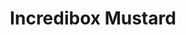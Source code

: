 ---
slug: incredibox-mustard-995
title: Incredibox Mustard
description: "Incredibox Mustard is an exciting online game. Play for free directly in your browser!"
icon: /images/popular_mods/Incredibox Mustard.png
url: https://kdata1.com/2024/10/colorbox-mustard/
previewImage: /images/popular_mods/Incredibox Mustard.png
type: popular mods

# SEO配置
seo:
  title: "Incredibox Mustard - Play Free Online Game | Fun Browser Games"
  description: "Incredibox Mustard - Play this fun online game for free in your browser. No download required!"
  ogImage: "/images/popular_mods/Incredibox Mustard.png"
  keywords: "incredibox-mustard-995, online game, browser game, free game, popular mods game, play online"

videoUrls:
  - https://www.youtube.com/embed/example1
  - https://www.youtube.com/embed/example2

whyPlay:
  title: "Why Play Incredibox Mustard?"
  items:
    - "Immersive Gameplay: Incredibox Mustard offers an engaging and immersive gaming experience that will keep you entertained for hours"
    - "Challenging Levels: Test your skills with increasingly difficult challenges and obstacles"
    - "Beautiful Graphics: Enjoy stunning visuals and smooth animations that bring the game world to life"
    - "Regular Updates: New content and features are added regularly to keep the game fresh and exciting"
    - "Free to Play: Experience all the fun without spending a penny"
    - "Community Features: Connect with other players, share strategies, and compete for high scores"
    - "Cross-Platform: Play on any device with a web browser, no downloads required"

features:
  title: "Key Features of Incredibox Mustard"
  image: "/images/popular_mods/Incredibox Mustard.png"
  items:
    - "Intuitive Controls: Easy to learn controls make Incredibox Mustard accessible for players of all skill levels"
    - "Multiple Game Modes: Enjoy various gameplay options that provide different challenges and experiences"
    - "Character Customization: Personalize your gaming experience with unique characters and items"
    - "Achievement System: Complete special tasks to earn rewards and recognition"
    - "Leaderboards: Compete with players worldwide and see who can achieve the highest scores"

characteristics:
  title: "Game Characteristics"
  image: "/images/popular_mods/Incredibox Mustard.png"
  items:
    - "Genre: Popular mods game with elements of strategy and skill"
    - "Difficulty: Suitable for both casual gamers and those seeking a challenge"
    - "Play Time: Quick sessions or extended gameplay, depending on your preference"
    - "Art Style: Vibrant and engaging visuals that enhance the gaming experience"
    - "Sound Design: Immersive audio that complements the gameplay perfectly"

info: "Incredibox Mustard is an exciting online game that offers players a unique and engaging gaming experience. With its intuitive controls, stunning visuals, and challenging gameplay, Incredibox Mustard provides hours of entertainment for players of all ages and skill levels. Whether you're looking for a quick gaming session during a break or an extended play session, Incredibox Mustard delivers an immersive experience that will keep you coming back for more. The game features multiple levels of increasing difficulty, ensuring that players are constantly challenged as they progress. With regular updates adding new content and features, Incredibox Mustard remains fresh and exciting, providing endless entertainment options for its growing community of players."

howToPlayIntro: "Welcome to Incredibox Mustard! This guide will walk you through the basics and help you master the game. Whether you're a beginner or looking to improve your skills, these tips and instructions will enhance your gaming experience."

howToPlaySteps:
  - title: "Getting Started"
    description: "Begin your Incredibox Mustard adventure by familiarizing yourself with the controls. Use your keyboard or mouse to navigate through the game interface. The tutorial will guide you through the basic mechanics and help you understand the objectives."
  - title: "Understanding the Objectives"
    description: "In Incredibox Mustard, your main goal is to progress through levels by completing specific objectives. Each level presents unique challenges that require different strategies and approaches."
  - title: "Mastering the Controls"
    description: "Practice using the controls to improve your precision and reaction time. Incredibox Mustard requires quick reflexes and strategic thinking to overcome obstacles and defeat opponents."
  - title: "Utilizing Power-ups"
    description: "Collect power-ups throughout the game to enhance your abilities and overcome difficult challenges. Each power-up offers unique advantages that can be crucial for success."
  - title: "Developing Strategies"
    description: "As you progress in Incredibox Mustard, develop effective strategies for different scenarios. Analyze patterns, anticipate challenges, and adapt your approach to maximize your performance."

faq:
  title: "Frequently Asked Questions about Incredibox Mustard"
  items:
    - question: "Is Incredibox Mustard free to play?"
      answer: "Yes, Incredibox Mustard is completely free to play directly in your web browser. No downloads or purchases are required to enjoy the full game experience."
    - question: "Can I play Incredibox Mustard on mobile devices?"
      answer: "Yes, Incredibox Mustard is optimized for both desktop and mobile play. You can enjoy the game on any device with a web browser and internet connection."
    - question: "Are there any in-game purchases?"
      answer: "While Incredibox Mustard is free to play, there may be optional in-game purchases available for cosmetic items or additional features that don't affect core gameplay."
    - question: "How often is Incredibox Mustard updated?"
      answer: "The developers regularly update Incredibox Mustard with new content, features, and improvements based on player feedback and game performance."
    - question: "Can I play Incredibox Mustard offline?"
      answer: "Currently, Incredibox Mustard requires an internet connection to play as it's a browser-based online game."
    - question: "Is Incredibox Mustard suitable for children?"
      answer: "Yes, Incredibox Mustard is designed to be family-friendly and suitable for players of all ages."
    - question: "How do I report bugs or issues?"
      answer: "If you encounter any problems while playing Incredibox Mustard, you can report them through the game's support page or contact the developers directly through their website."
    - question: "Still Have Questions?"
      answer: "If you have additional questions about Incredibox Mustard that aren't covered in this FAQ, please visit our support center or contact our customer service team for assistance."
---